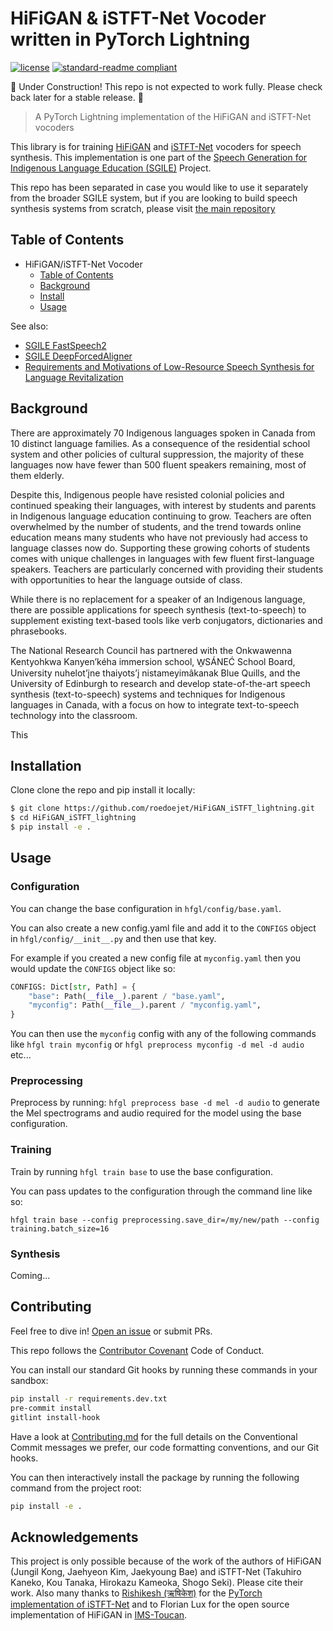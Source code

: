 # HiFiGAN & iSTFT-Net Vocoder written in PyTorch Lightning

<!-- [![codecov](https://codecov.io/gh/roedoejet/g2p/branch/master/graph/badge.svg)](https://codecov.io/gh/roedoejet/g2p) -->
<!-- [![Build Status](https://github.com/roedoejet/g2p/actions/workflows/tests.yml/badge.svg)](https://github.com/roedoejet/g2p/actions) -->
<!-- [![PyPI package](https://img.shields.io/pypi/v/hfgl.svg)](https://pypi.org/project/g2p/) -->
[![license](https://img.shields.io/badge/Licence-MIT-green)](LICENSE)
[![standard-readme compliant](https://img.shields.io/badge/readme%20style-standard-brightgreen.svg?style=flat-square)](https://github.com/roedoejet/HiFiGAN_iSTFT_lightning)

🚧 Under Construction! This repo is not expected to work fully. Please check back later for a stable release. 🚧

> A PyTorch Lightning implementation of the HiFiGAN and iSTFT-Net vocoders

This library is for training [HiFiGAN](https://arxiv.org/abs/2010.05646) and [iSTFT-Net](https://arxiv.org/abs/2203.02395) vocoders for speech synthesis. This implementation is one part of the [Speech Generation for Indigenous Language Education (SGILE)](#background) Project.

This repo has been separated in case you would like to use it separately from the broader SGILE system, but if you are looking to build speech synthesis systems from scratch, please visit [the main repository](https://github.com/roedoejet/SmallTeamSpeech)

## Table of Contents
- HiFiGAN/iSTFT-Net Vocoder
  - [Table of Contents](#table-of-contents)
  - [Background](#background)
  - [Install](#install)
  - [Usage](#usage)
  <!-- - [How to Cite](#citation)
  - [License](#license) -->

See also:
  - [SGILE FastSpeech2](https://github.com/roedoejet/FastSpeech2_lightning)
  - [SGILE DeepForcedAligner](https://github.com/roedoejet/DeepForcedAligner_lightning)
  - [Requirements and Motivations of Low-Resource Speech Synthesis for Language Revitalization](https://aclanthology.org/2022.acl-long.507/)

## Background

There are approximately 70 Indigenous languages spoken in Canada from 10 distinct language families.  As a consequence of the residential school system and other policies of cultural suppression, the majority of these languages now have fewer than 500 fluent speakers remaining, most of them elderly.

Despite this, Indigenous people have resisted colonial policies and continued speaking their languages, with interest by students and parents in Indigenous language education continuing to grow. Teachers are often overwhelmed by the number of students, and the trend towards online education means many students who have not previously had access to language classes now do. Supporting these growing cohorts of students comes with unique challenges in languages with few fluent first-language speakers. Teachers are particularly concerned with providing their students with opportunities to hear the language outside of class.

While there is no replacement for a speaker of an Indigenous language, there are possible applications for speech synthesis (text-to-speech) to supplement existing text-based tools like verb conjugators, dictionaries and phrasebooks.

The National Research Council has partnered with the Onkwawenna Kentyohkwa Kanyen’kéha immersion school, W̱SÁNEĆ School Board, University nuhelot’įne thaiyots’į nistameyimâkanak Blue Quills, and the University of Edinburgh to research and develop state-of-the-art speech synthesis (text-to-speech) systems and techniques for Indigenous languages in Canada, with a focus on how to integrate text-to-speech technology into the classroom.

This

## Installation

Clone clone the repo and pip install it locally:

```sh
$ git clone https://github.com/roedoejet/HiFiGAN_iSTFT_lightning.git
$ cd HiFiGAN_iSTFT_lightning
$ pip install -e .
```

## Usage

### Configuration

You can change the base configuration in `hfgl/config/base.yaml`.

You can also create a new config.yaml file and add it to the `CONFIGS` object in `hfgl/config/__init__.py` and then use that key.

For example if you created a new config file at `myconfig.yaml` then you would update the `CONFIGS` object like so:

```python
CONFIGS: Dict[str, Path] = {
    "base": Path(__file__).parent / "base.yaml",
    "myconfig": Path(__file__).parent / "myconfig.yaml",
}
```

You can then use the `myconfig` config with any of the following commands like `hfgl train myconfig` or `hfgl preprocess myconfig -d mel -d audio` etc...

### Preprocessing

Preprocess by running: `hfgl preprocess base -d mel -d audio` to generate the Mel spectrograms and audio required for the model using the base configuration.

### Training

Train by running `hfgl train base` to use the base configuration.

You can pass updates to the configuration through the command line like so:

`hfgl train base --config preprocessing.save_dir=/my/new/path --config training.batch_size=16`

### Synthesis

Coming...


## Contributing

Feel free to dive in! [Open an issue](https://github.com/roedoejet/HiFiGAN_iSTFT_lightning/issues/new) or submit PRs.

This repo follows the [Contributor Covenant](http://contributor-covenant.org/version/1/3/0/) Code of Conduct.

You can install our standard Git hooks by running these commands in your sandbox:

```sh
pip install -r requirements.dev.txt
pre-commit install
gitlint install-hook
```

Have a look at [Contributing.md](Contributing.md) for the full details on the
Conventional Commit messages we prefer, our code formatting conventions, and
our Git hooks.

You can then interactively install the package by running the following command from the project root:

```sh
pip install -e .
```


## Acknowledgements

This project is only possible because of the work of the authors of HiFiGAN (Jungil Kong, Jaehyeon Kim, Jaekyoung Bae) and iSTFT-Net (Takuhiro Kaneko, Kou Tanaka, Hirokazu Kameoka, Shogo Seki). Please cite their work. Also many thanks to [Rishikesh (ऋषिकेश)](https://github.com/rishikksh20) for the [PyTorch implementation of iSTFT-Net](https://github.com/rishikksh20/iSTFTNet-pytorch) and to Florian Lux for the open source implementation of HiFiGAN in [IMS-Toucan](https://github.com/DigitalPhonetics/IMS-Toucan).
